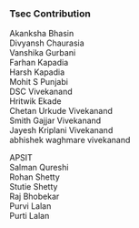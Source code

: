 ### Tsec Contribution 
Akanksha Bhasin<br>
Divyansh Chaurasia<br>
Vanshika Gurbani<br/>
Farhan Kapadia<br/>
Harsh Kapadia <br/>
Mohit S Punjabi <br/>
DSC Vivekanand <br/>
Hritwik Ekade</br>
Chetan Urkude Vivekanand</br>
Smith Gajjar Vivekanand</br>
Jayesh Kriplani Vivekanand</br>
abhishek waghmare vivekanand </br>

APSIT </br>
Salman Qureshi </br>
Rohan Shetty </br>
Stutie Shetty </br>
Raj Bhobekar </br>
Purvi Lalan </br>
Purti Lalan </br>
